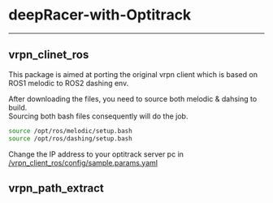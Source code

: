 # deepRacer-with-Optitrack  
***

## vrpn_clinet_ros  

This package is aimed at porting the original vrpn client which is based on ROS1 melodic to ROS2 dashing env.

After downloading the files, you need to source both melodic & dahsing to build.  
Sourcing both bash files consequently will do the job.  

```bash  
source /opt/ros/melodic/setup.bash  
source /opt/ros/dashing/setup.bash  
```  
  
Change the IP address to your optitrack server pc in [/vrpn_client_ros/config/sample.params.yaml](https://github.com/n00Nspr1ng/deepRacer-with-Optitrack/blob/main/vrpn_client_ros/config/sample.params.yaml)  

## vrpn_path_extract


